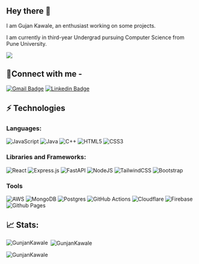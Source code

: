 ## Hey there 👋

I am Gujan Kawale, an enthusiast working on some projects.

I am currently in third-year Undergrad pursuing Computer Science from Pune University.

![](https://komarev.com/ghpvc/?username=gd2811&base=100)

## 📩Connect with me -

[![Gmail Badge](https://img.shields.io/badge/-gunjankwale7@gmail.com-c14438?style=flat-square&logo=Gmail&logoColor=white&link=mailto:gunjankawale7@gmail.com)](mailto:gunjankawale7@gmail.com)
[![Linkedin Badge](https://img.shields.io/badge/-GunjanKawale-blue?style=flat-square&logo=Linkedin&logoColor=white&link=https://www.linkedin.com/in/gunjan-kawale-554953222/)](https://www.linkedin.com/in/gunjan-kawale-554953222/)

## ⚡ Technologies

### Languages:

![JavaScript](https://img.shields.io/badge/javascript-%23323330.svg?style=for-the-badge&logo=javascript&logoColor=%23F7DF1E)
![Java](https://img.shields.io/badge/java-%23ED8B00.svg?style=for-the-badge&logo=openjdk&logoColor=white)
![C++](https://img.shields.io/badge/c++-%2300599C.svg?style=for-the-badge&logo=c%2B%2B&logoColor=white)
![HTML5](https://img.shields.io/badge/html5-%23E34F26.svg?style=for-the-badge&logo=html5&logoColor=white)
![CSS3](https://img.shields.io/badge/css3-%231572B6.svg?style=for-the-badge&logo=css3&logoColor=white)



### Libraries and Frameworks:

![React](https://img.shields.io/badge/react-%2320232a.svg?style=for-the-badge&logo=react&logoColor=%2361DAFB)
![Express.js](https://img.shields.io/badge/express.js-%23404d59.svg?style=for-the-badge&logo=express&logoColor=%2361DAFB)
![FastAPI](https://img.shields.io/badge/FastAPI-005571?style=for-the-badge&logo=fastapi)
![NodeJS](https://img.shields.io/badge/node.js-6DA55F?style=for-the-badge&logo=node.js&logoColor=white)
![TailwindCSS](https://img.shields.io/badge/tailwindcss-%2338B2AC.svg?style=for-the-badge&logo=tailwind-css&logoColor=white)
![Bootstrap](https://img.shields.io/badge/bootstrap-%238511FA.svg?style=for-the-badge&logo=bootstrap&logoColor=white)

### Tools

![AWS](https://img.shields.io/badge/AWS-%23FF9900.svg?style=for-the-badge&logo=amazon-aws&logoColor=white)
![MongoDB](https://img.shields.io/badge/MongoDB-%234ea94b.svg?style=for-the-badge&logo=mongodb&logoColor=white)
![Postgres](https://img.shields.io/badge/postgres-%23316192.svg?style=for-the-badge&logo=postgresql&logoColor=white)
![GitHub Actions](https://img.shields.io/badge/github%20actions-%232671E5.svg?style=for-the-badge&logo=githubactions&logoColor=white)
![Cloudflare](https://img.shields.io/badge/Cloudflare-F38020?style=for-the-badge&logo=Cloudflare&logoColor=white)
![Firebase](https://img.shields.io/badge/firebase-%23039BE5.svg?style=for-the-badge&logo=firebase)
![Github Pages](https://img.shields.io/badge/github%20pages-121013?style=for-the-badge&logo=github&logoColor=white)


## 📈 Stats:
<p>
  <p><img align="left" src="https://github-readme-stats.vercel.app/api/top-langs?username=gd2811&show_icons=true&locale=en&layout=compact" alt="GunjanKawale" /></p>

  <p>&nbsp;<img align="center" src="https://github-readme-stats.vercel.app/api?username=gd2811&show_icons=true&locale=en" alt="GunjanKawale" /></p>

  <p><img align="center" src="https://github-readme-streak-stats.herokuapp.com/?user=gd2811&" alt="GunjanKawale" /></p>
</p>
